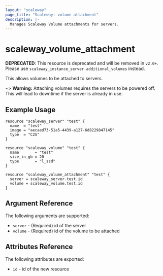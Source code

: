 ```yaml
---
layout: "scaleway"
page_title: "Scaleway: volume attachment"
description: |-
  Manages Scaleway Volume attachments for servers.
---
```


# scaleway_volume_attachment

**DEPRECATED**: This resource is deprecated and will be removed in `v2.0+`.
Please use `scaleway_instance_server.additional_volumes` instead.

This allows volumes to be attached to servers.

~> **Warning:** Attaching volumes requires the servers to be powered off. This will lead to downtime if the server is already in use.

## Example Usage

```hcl
resource "scaleway_server" "test" {
  name  = "test"
  image = "aecaed73-51a5-4439-a127-6d8229847145"
  type  = "C2S"
}

resource "scaleway_volume" "test" {
  name       = "test"
  size_in_gb = 20
  type       = "l_ssd"
}

resource "scaleway_volume_attachment" "test" {
  server = scaleway_server.test.id
  volume = scaleway_volume.test.id
}
```

## Argument Reference

The following arguments are supported:

* `server` - (Required) id of the server
* `volume` - (Required) id of the volume to be attached

## Attributes Reference

The following attributes are exported:

* `id` - id of the new resource
